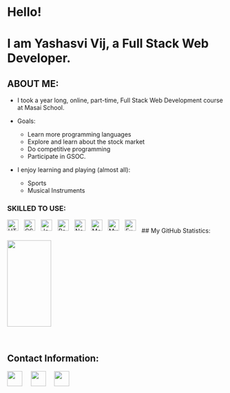 # Hello!
# I am Yashasvi Vij, a Full Stack Web Developer.


## ABOUT ME:

-  I took a year long, online, part-time, Full Stack Web Development course at Masai School.

-  Goals: 
     - Learn more programming languages
     - Explore and learn about the stock market
     - Do competitive programming
     - Participate in GSOC.

-  I enjoy learning and playing (almost all):
   - Sports
   - Musical Instruments

### SKILLED TO USE:

<img align="left" alt="HTML5" width="26px" src="https://cdn.jsdelivr.net/gh/devicons/devicon/icons/html5/html5-original.svg" style="padding-right:10px;" />
<img align="left" alt="CSS" width="26px" src="https://cdn.jsdelivr.net/gh/devicons/devicon/icons/css3/css3-original.svg" style="padding-right:10px;" />
<img align="left" alt="JavaScript" width="26px" src="https://cdn.jsdelivr.net/gh/devicons/devicon/icons/javascript/javascript-original.svg" style="padding-right:10px;" />
<img align="left" alt="React" width="26px" src="https://cdn.jsdelivr.net/gh/devicons/devicon/icons/react/react-original.svg" style="padding-right:10px;" />
<img align="left" alt="Node.js" width="26px" src="https://cdn.jsdelivr.net/gh/devicons/devicon/icons/nodejs/nodejs-original.svg" style="padding-right:10px;" />
<img align="left" alt="MongoDB" width="26px" src="https://cdn.jsdelivr.net/gh/devicons/devicon/icons/mongodb/mongodb-original.svg" style="padding-right:10px;" />
<img align="left" alt="MySQL" width="26px" src="https://cdn.jsdelivr.net/gh/devicons/devicon/icons/mysql/mysql-original.svg" style="padding-right:10px;" />
<img align="left" alt="Express.js" width="26px" src="https://cdn.jsdelivr.net/gh/devicons/devicon/icons/express/express-original.svg" style="padding-right:10px;" />
<br />
## My GitHub Statistics:

<p> 
 <img height= "200px" width ="45%" src="https://github-readme-stats.vercel.app/api?username=yashasvij-19&theme=react&show_icons=true&include_all_commits=true" /></p>
<br />

## Contact Information:

<p>
    <a href="https://www.linkedin.com/in/yashasvi-vij-78454621b/"><img
            src="https://cdn.jsdelivr.net/gh/devicons/devicon/icons/linkedin/linkedin-original.svg" height="35px" /></a>&nbsp;&nbsp;&nbsp;&nbsp;
    <a href="https://twitter.com/yashasvij19"><img 
            src="https://cdn.jsdelivr.net/gh/devicons/devicon/icons/twitter/twitter-original.svg"
            height="35px" /></a>&nbsp;&nbsp;&nbsp;&nbsp;
        <a href="yashasvivij01@gmail.com"><img 
            src="https://encrypted-tbn0.gstatic.com/images?q=tbn:ANd9GcSVZ3gdu8qWgbiIZZdYCVszJdoIMQVIp8RF4g&usqp=CAU"
            height="35px"/></a>&nbsp;&nbsp;&nbsp;&nbsp;
    
</p>








